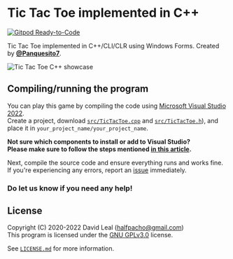 # Tic Tac Toe implemented in C++

[![Gitpod Ready-to-Code](https://img.shields.io/badge/Gitpod-Ready--to--Code-blue?logo=gitpod)](https://gitpod.io/#https://github.com/Panquesito7/tic-tac-toe)

Tic Tac Toe implemented in C++/CLI/CLR using Windows Forms. Created by **[@Panquesito7](https://github.com/Panquesito7)**.

![Tic Tac Toe C++ showcase](https://user-images.githubusercontent.com/51391473/203686610-748de107-6c77-4c1c-824e-1f87483bdd51.png)

## Compiling/running the program

You can play this game by compiling the code using [Microsoft Visual Studio 2022](https://visualstudio.microsoft.com/).\
Create a project, download [`src/TicTacToe.cpp`](https://github.com/Panquesito7/tic-tac-toe/blob/main/src/TicTacToe.cpp) and [`src/TicTacToe.h`](https://github.com/Panquesito7/tic-tac-toe/blob/main/src/TicTacToe.h)), and place it in `your_project_name/your_project_name`.

**Not sure which components to install or add to Visual Studio?\
Please make sure to follow the steps mentioned [**in this article**](https://dev.to/panquesito7/how-to-create-a-tic-tac-toe-game-in-cli-c-in-windows-3l9g).**

Next, compile the source code and ensure everything runs and works fine. If you're experiencing any errors, report an [issue](https://github.com/Panquesito7/tic-tac-toe/issues/new) immediately.

### Do let us know if you need any help!

## License

Copyright (C) 2020-2022 David Leal (halfpacho@gmail.com)\
This program is licensed under the [GNU GPLv3.0](http://www.gnu.org/licenses/gpl-3.0.html) license.

See [`LICENSE.md`](https://github.com/Panquesito7/tic-tac-toe/blob/main/LICENSE.md) for more information.
